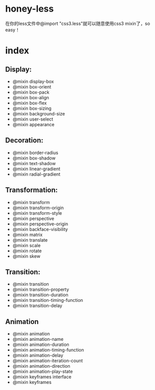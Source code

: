 

honey-less
==========

在你的less文件中@import "css3.less"就可以随意使用css3 mixin了，so easy！
 
index
===========================

Display:
---------------------------

 * @mixin display-box
 * @mixin box-orient
 * @mixin box-pack
 * @mixin box-align
 * @mixin box-flex
 * @mixin box-sizing
 * @mixin background-size
 * @mixin user-select
 * @mixin appearance
 
Decoration:
---------------------------

 * @mixin border-radius
 * @mixin box-shadow
 * @mixin text-shadow
 * @mixin linear-gradient
 * @mixin radial-gradient 
 
Transformation:
---------------------------

 * @mixin transform
 * @mixin transform-origin
 * @mixin transform-style
 * @mixin perspective
 * @mixin perspective-origin
 * @mixin backface-visibility
 * @mixin matrix
 * @mixin translate
 * @mixin scale
 * @mixin rotate
 * @mixin skew
 
Transition:
---------------------------

 * @mixin transition
 * @mixin transition-property
 * @mixin transition-duration
 * @mixin transition-timing-function
 * @mixin transition-delay
 
Animation
---------------------------
 
 * @mixin animation
 * @mixin animation-name
 * @mixin animation-duration 
 * @mixin animation-timing-function
 * @mixin animation-delay
 * @mixin animation-iteration-count 
 * @mixin animation-direction
 * @mixin animation-play-state
 * @mixin keyframes interface 
 * @mixin keyframes

